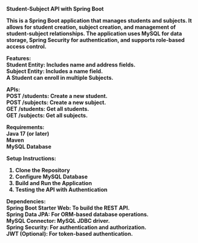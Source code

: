 <b> Student-Subject API with Spring Boot <b> <br>

This is a Spring Boot application that manages students and subjects. It allows for student creation, subject creation, and management of student-subject relationships. The application uses MySQL for data storage, Spring Security for authentication, and supports role-based access control. <br>

Features: <br>
Student Entity: Includes name and address fields.<br>
Subject Entity: Includes a name field.<br>
A Student can enroll in multiple Subjects.

APIs:<br>
POST /students: Create a new student. <br>
POST /subjects: Create a new subject. <br>
GET /students: Get all students. <br>
GET /subjects: Get all subjects. <br>

Requirements: <br>
Java 17 (or later) <br>
Maven <br>
MySQL Database <br>

Setup Instructions: <br>
1. Clone the Repository <br>
2. Configure MySQL Database <br>
3. Build and Run the Application <br>
4. Testing the API with Authentication <br>

Dependencies: <br>
Spring Boot Starter Web: To build the REST API. <br>
Spring Data JPA: For ORM-based database operations. <br>
MySQL Connector: MySQL JDBC driver. <br>
Spring Security: For authentication and authorization. <br>
JWT (Optional): For token-based authentication. <br>
